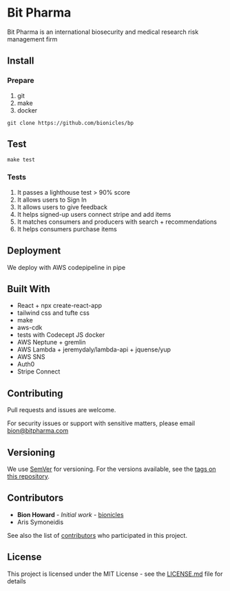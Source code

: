 # Bit Pharma

Bit Pharma is an international biosecurity and medical research risk management firm

## Install

### Prepare

1. git
2. make
3. docker

```
git clone https://github.com/bionicles/bp
```

## Test

```
make test
```

### Tests

1. It passes a lighthouse test > 90% score
2. It allows users to Sign In
3. It allows users to give feedback
4. It helps signed-up users connect stripe and add items
5. It matches consumers and producers with search + recommendations
6. It helps consumers purchase items

## Deployment

We deploy with AWS codepipeline in pipe

## Built With

- React + npx create-react-app
- tailwind css and tufte css
- make
- aws-cdk
- tests with Codecept JS docker
- AWS Neptune + gremlin
- AWS Lambda + jeremydaly/lambda-api + jquense/yup
- AWS SNS
- Auth0
- Stripe Connect

## Contributing

Pull requests and issues are welcome.

For security issues or support with sensitive matters, please email bion@bitpharma.com

## Versioning

We use [SemVer](http://semver.org/) for versioning. For the versions available, see the [tags on this repository](https://github.com/your/project/tags).

## Contributors

- **Bion Howard** - _Initial work_ - [bionicles](https://github.com/bionicles)
- Aris Symoneidis

See also the list of [contributors](https://github.com/your/project/contributors) who participated in this project.

## License

This project is licensed under the MIT License - see the [LICENSE.md](LICENSE.md) file for details

